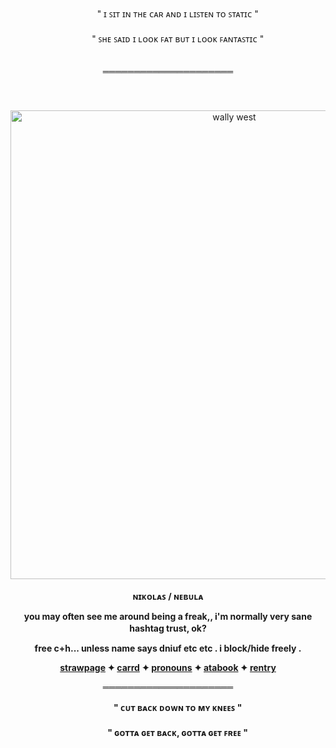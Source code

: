 <div align='center'> 
  <b> 　　 </b>
" ɪ ꜱɪᴛ ɪɴ ᴛʜᴇ ᴄᴀʀ ᴀɴᴅ ɪ ʟɪꜱᴛᴇɴ ᴛᴏ ꜱᴛᴀᴛɪᴄ "
   <br>　　<br>


<div align='center'> 
  <b> 　　 </b>
" ꜱʜᴇ ꜱᴀɪᴅ ɪ ʟᴏᴏᴋ ꜰᴀᴛ ʙᴜᴛ ɪ ʟᴏᴏᴋ ꜰᴀɴᴛᴀꜱᴛɪᴄ "
<div align='center'> 
  <b> 　　 </b>

═════════════════════
<div align='center'> 
  <b> 　　 </b>
   <br>　　<br>
<img width="700" height="750" alt="wally west" src="https://file.garden/aL0qqr5-Fnt8to6H/Untitled66_20250918201117.png" />
  <b> 　　 </b>

<b> ɴɪᴋᴏʟᴀꜱ / ɴᴇʙᴜʟᴀ  <br>

you may often see me around being a freak,, i'm normally very sane hashtag trust, ok?
  <b> 　　 </b>

free c+h... unless name says dniuf etc etc . i block/hide freely .

<a href="https://wallys4.straw.page">strawpage</a> ✦ <a href="https://astrophlles.carrd.co">carrd</a> ✦ <a href="https://pronouns.cc/@astrophlled">pronouns</a> ✦ <a href="https://astrowestt.atabook.org">atabook<a/> ✦ <a href="https://rentry.co/astrophlle">rentry<a/>

═════════════════════
<div align='center'> 
  <b> 　　 </b>
" ᴄᴜᴛ ʙᴀᴄᴋ ᴅᴏᴡɴ ᴛᴏ ᴍʏ ᴋɴᴇᴇꜱ "
   <br>　　<br>

<div align='center'> 
  <b> 　　 </b>
" ɢᴏᴛᴛᴀ ɢᴇᴛ ʙᴀᴄᴋ, ɢᴏᴛᴛᴀ ɢᴇᴛ ꜰʀᴇᴇ "
